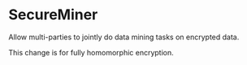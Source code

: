 # SecureMiner
Allow multi-parties to jointly do data mining tasks on encrypted data.

This change is for fully homomorphic encryption.
